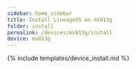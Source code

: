 ```yaml
---
sidebar: home_sidebar
title: Install LineageOS on ms013g
folder: install
permalink: /devices/ms013g/install
device: ms013g
---
```

{% include templates/device_install.md %}

